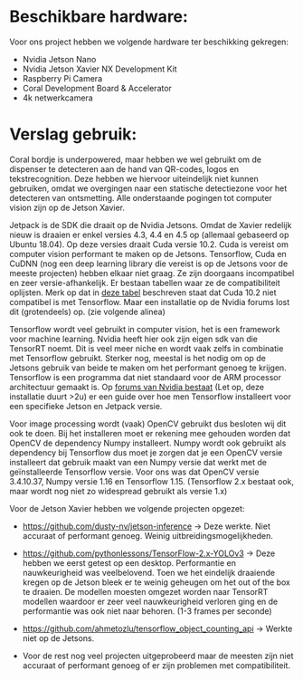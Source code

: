 # Beschikbare hardware:

Voor ons project hebben we volgende hardware ter beschikking gekregen:

- Nvidia Jetson Nano 
- Nvidia Jetson Xavier NX Development Kit
- Raspberry Pi Camera
- Coral Development Board & Accelerator
- 4k netwerkcamera

# Verslag gebruik:

Coral bordje is underpowered, maar hebben we wel gebruikt om de dispenser te detecteren aan de hand van QR-codes, logos en tekstrecognition. Deze hebben we hiervoor uiteindelijk niet kunnen gebruiken, omdat we overgingen naar een statische detectiezone voor het detecteren van ontsmetting. Alle onderstaande pogingen tot computer vision zijn op de Jetson Xavier.

Jetpack is de SDK die draait op de Nvidia Jetsons. Omdat de Xavier redelijk nieuw is draaien er enkel versies 4.3, 4.4 en 4.5 op (allemaal gebaseerd op Ubuntu 18.04). Op deze versies draait Cuda versie 10.2. Cuda is vereist om computer vision performant te maken op de Jetsons. Tensorflow, Cuda en CuDNN (nog een deep learning library die vereist is op de Jetsons voor de meeste projecten) hebben elkaar niet graag. Ze zijn doorgaans incompatibel en zeer versie-afhankelijk. Er bestaan tabellen waar ze de compatibiliteit oplijsten. Merk op dat in [deze tabel](https://www.tensorflow.org/install/source#gpu) beschreven staat dat Cuda 10.2 niet compatibel is met Tensorflow. Maar een installatie op de Nvidia forums lost dit (grotendeels) op. (zie volgende alinea)

Tensorflow wordt veel gebruikt in computer vision, het is een framework voor machine learning. Nvidia heeft hier ook zijn eigen sdk van die TensorRT noemt. Dit is veel meer niche en wordt vaak zelfs in combinatie met Tensorflow gebruikt. Sterker nog, meestal is het nodig om op de Jetsons gebruik van beide te maken om het performant genoeg te krijgen. Tensorflow is een programma dat niet standaard voor de ARM processor architectuur gemaakt is. Op [forums van Nvidia bestaat](https://forums.developer.nvidia.com/t/official-tensorflow-for-jetson-agx-xaviernx/141306) (Let op, deze installatie duurt >2u) er een guide over hoe men Tensorflow installeert voor een specifieke Jetson en Jetpack versie.   

Voor image processing wordt (vaak) OpenCV gebruikt dus besloten wij dit ook te doen. Bij het installeren moet er rekening mee gehouden worden dat OpenCV de dependency Numpy installeert. Numpy wordt ook gebruikt als dependency bij Tensorflow dus moet je zorgen dat je een OpenCV versie installeert dat gebruik maakt van een Numpy versie dat werkt met de geïnstalleerde Tensorflow versie. Voor ons was dat OpenCV versie 3.4.10.37, Numpy versie 1.16 en Tensorflow 1.15. (Tensorflow 2.x bestaat ook, maar wordt nog niet zo widespread gebruikt als versie 1.x)

Voor de Jetson Xavier hebben we volgende projecten opgezet: 

- https://github.com/dusty-nv/jetson-inference -> Deze werkte. Niet accuraat of performant genoeg. Weinig uitbreidingsmogelijkheden. 

- https://github.com/pythonlessons/TensorFlow-2.x-YOLOv3 -> Deze hebben we eerst getest op een desktop. Performantie en nauwkeurigheid was veelbelovend. Toen we het eindelijk draaiende kregen op de Jetson bleek er te weinig geheugen om het out of the box te draaien. De modellen moesten omgezet worden naar TensorRT modellen waardoor er zeer veel nauwkeurigheid verloren ging en de performantie was ook niet naar behoren. (1-3 frames per seconde)

- https://github.com/ahmetozlu/tensorflow_object_counting_api -> Werkte niet op de Jetsons. 

- Voor de rest nog veel projecten uitgeprobeerd maar de meesten zijn niet accuraat of performant genoeg of er zijn problemen met compatibiliteit. 
